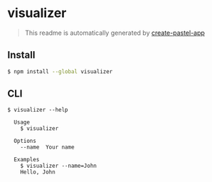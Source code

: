 # visualizer

> This readme is automatically generated by [create-pastel-app](https://github.com/vadimdemedes/create-pastel-app)

## Install

```bash
$ npm install --global visualizer
```

## CLI

```
$ visualizer --help

  Usage
    $ visualizer

  Options
    --name  Your name

  Examples
    $ visualizer --name=John
    Hello, John
```

